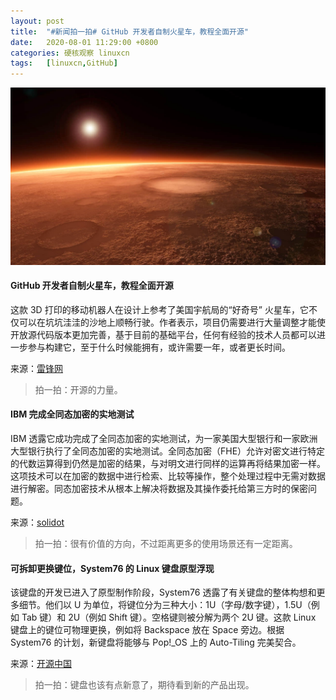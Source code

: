 ```yaml
---
layout: post
title:	"#新闻拍一拍# GitHub 开发者自制火星车，教程全面开源"
date:	2020-08-01 11:29:00 +0800 
categories:	硬核观察 linuxcn 
tags:	[linuxcn,GitHub]
---
```



![](/Asserts/Images/album/202008/01/112853kh6hzhoy0y3xik96.jpg)


#### GitHub 开发者自制火星车，教程全面开源


这款 3D 打印的移动机器人在设计上参考了美国宇航局的“好奇号” 火星车，它不仅可以在坑坑洼洼的沙地上顺畅行驶。作者表示，项目仍需要进行大量调整才能使开放源代码版本更加完善，基于目前的基础平台，任何有经验的技术人员都可以进一步参与构建它，至于什么时候能拥有，或许需要一年，或者更长时间。


来源：[雷锋网](https://www.cnbeta.com/articles/tech/1010187.htm)



> 
> 拍一拍：开源的力量。
> 
> 
> 


#### IBM 完成全同态加密的实地测试


IBM 透露它成功完成了全同态加密的实地测试，为一家美国大型银行和一家欧洲大型银行执行了全同态加密的实地测试。全同态加密（FHE）允许对密文进行特定的代数运算得到仍然是加密的结果，与对明文进行同样的运算再将结果加密一样。这项技术可以在加密的数据中进行检索、比较等操作，整个处理过程中无需对数据进行解密。同态加密技术从根本上解决将数据及其操作委托给第三方时的保密问题。


来源：[solidot](https://www.solidot.org/story?sid=65114)



> 
> 拍一拍：很有价值的方向，不过距离更多的使用场景还有一定距离。
> 
> 
> 


#### 可拆卸更换键位，System76 的 Linux 键盘原型浮现


该键盘的开发已进入了原型制作阶段，System76 透露了有关键盘的整体构想和更多细节。他们以 U 为单位，将键位分为三种大小：1U（字母/数字键），1.5U（例如 Tab 键）和 2U（例如 Shift 键）。空格键则被分解为两个 2U 键。这款 Linux 键盘上的键位可物理更换，例如将 Backspace 放在 Space 旁边。根据 System76 的计划，新键盘将能够与 Pop!\_OS 上的 Auto-Tiling 完美契合。


来源：[开源中国](https://www.oschina.net/news/117602/system76-reimagining-the-keyboard)



> 
> 拍一拍：键盘也该有点新意了，期待看到新的产品出现。
> 
> 
>
